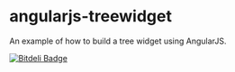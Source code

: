 angularjs-treewidget
====================

An example of how to build a tree widget using AngularJS.


[![Bitdeli Badge](https://d2weczhvl823v0.cloudfront.net/sesteel/angularjs-treewidget/trend.png)](https://bitdeli.com/free "Bitdeli Badge")

